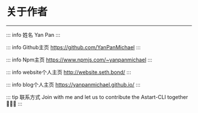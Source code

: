 # 关于作者

---

::: info 姓名
Yan Pan
:::

::: info Github主页
https://github.com/YanPanMichael
:::

::: info Npm主页
https://www.npmjs.com/~yanpanmichael
:::

::: info website个人主页
http://website.seth.bond/
:::

::: info blog个人主页
https://yanpanmichael.github.io/
:::

<script setup>
import ConcatComp from './concat.vue'
</script>

::: tip 联系方式
Join with me and let us to contribute the Astart-CLI together 👏👏👏
<concat-comp />
:::
